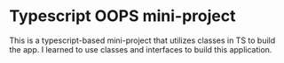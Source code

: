 # Typescript OOPS mini-project
 This is a typescript-based mini-project that utilizes classes in TS to build the app. I learned to use classes and interfaces to build this application.
